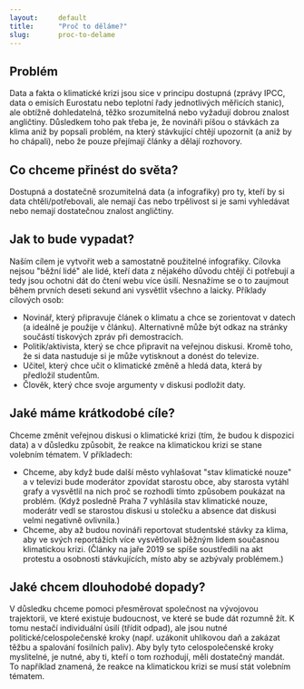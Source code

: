 ```yaml
---
layout:     default
title:      "Proč to děláme?"
slug:       proc-to-delame
---
```


## Problém
Data a fakta o klimatické krizi jsou sice v principu dostupná (zprávy IPCC, data o emisích Eurostatu nebo teplotní řady jednotlivých měřicích stanic), ale obtížně dohledatelná, těžko srozumitelná nebo vyžadují dobrou znalost angličtiny. Důsledkem toho pak třeba je, že novináři píšou o stávkách za klima aniž by popsali problém, na který stávkující chtějí upozornit (a aniž by ho chápali), nebo že pouze přejímají články a dělají rozhovory. 

## Co chceme přinést do světa?
Dostupná a dostatečně srozumitelná data (a infografiky) pro ty, kteří by si data chtěli/potřebovali, ale nemají čas nebo trpělivost si je sami vyhledávat nebo nemají dostatečnou znalost angličtiny. 

## Jak to bude vypadat? 
Naším cílem je vytvořit web a samostatně použitelné infografiky. Cílovka nejsou "běžní lidé" ale lidé, kteří data z nějakého důvodu chtějí či potřebují a tedy jsou ochotni dát do čtení webu více úsilí. Nesnažíme se o to zaujmout během prvních deseti sekund ani vysvětlit všechno a laicky. Příklady cílových osob:
- Novinář, který připravuje článek o klimatu a chce se zorientovat v datech (a ideálně je použije v článku). Alternativně může být odkaz na stránky součástí tiskových zpráv při demostracích.
- Politik/aktivista, který se chce připravit na veřejnou diskusi. Kromě toho, že si data nastuduje si je může vytisknout a donést do televize.
- Učitel, který chce učit o klimatické změně a hledá data, která by předložil studentům.
- Člověk, který chce svoje argumenty v diskusi podložit daty. 

## Jaké máme krátkodobé cíle?
Chceme změnit veřejnou diskusi o klimatické krizi (tím, že budou k dispozici data) a v důsledku způsobit, že reakce na klimatickou krizi se stane volebním tématem. V příkladech: 
- Chceme, aby když bude další město vyhlašovat "stav klimatické nouze" a v televizi bude moderátor zpovídat starostu obce, aby starosta vytáhl grafy a vysvětlil na nich proč se rozhodli tímto způsobem poukázat na problém. (Když posledně Praha 7 vyhlásila stav klimatické nouze, moderátr vedl se starostou diskusi u stolečku a absence dat diskusi velmi negativně ovlivnila.)
- Chceme, aby až budou novináři reportovat studentské stávky za klima, aby ve svých reportážích více vysvětlovali běžným lidem současnou klimatickou krizi. (Články na jaře 2019 se spíše soustředili na akt protestu a osobnosti stávkujících, místo aby se azbývaly problémem.)

## Jaké chcem dlouhodobé dopady? 
V důsledku chceme pomoci přesměrovat společnost na vývojovou trajektorii, ve které existuje budoucnost, ve které se bude dát rozumně žít. K tomu nestačí individuální úsilí (třídit odpad), ale jsou nutné politické/celospolečenské kroky (např. uzákonit uhlíkovou daň a zakázat těžbu a spalování fosilních paliv). Aby byly tyto celospolečenské kroky myslitelné, je nutné, aby ti, kteří o tom rozhodují, měli dostatečný mandát. To například znamená, že reakce na klimatickou krizi se musí stát volebním tématem.  
